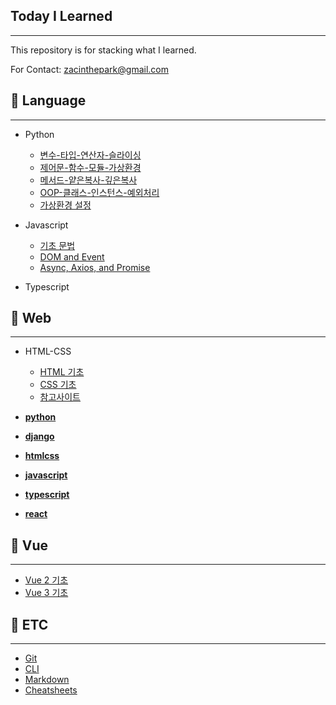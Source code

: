 ## Today I Learned

---

This repository is for stacking what I learned.

For Contact: zacinthepark@gmail.com

## :pushpin: Language

---

- Python

    - [변수-타입-연산자-슬라이싱](./python/%EB%B3%80%EC%88%98-%ED%83%80%EC%9E%85-%EC%97%B0%EC%82%B0%EC%9E%90-%EC%8A%AC%EB%9D%BC%EC%9D%B4%EC%8B%B1.md)
    - [제어문-함수-모듈-가상환경](./python/%EC%A0%9C%EC%96%B4%EB%AC%B8-%ED%95%A8%EC%88%98-%EB%AA%A8%EB%93%88-%EA%B0%80%EC%83%81%ED%99%98%EA%B2%BD.md)
    - [메서드-얕은복사-깊은복사](./python/%EB%A9%94%EC%84%9C%EB%93%9C-%EC%96%95%EC%9D%80%EB%B3%B5%EC%82%AC-%EA%B9%8A%EC%9D%80%EB%B3%B5%EC%82%AC.md)
    - [OOP-클래스-인스턴스-예외처리](./python/OOP-%ED%81%B4%EB%9E%98%EC%8A%A4-%EC%9D%B8%EC%8A%A4%ED%84%B4%EC%8A%A4-%EC%98%88%EC%99%B8%EC%B2%98%EB%A6%AC.md)
    - [가상환경 설정](./python/%EA%B0%80%EC%83%81%ED%99%98%EA%B2%BD%20%EC%84%A4%EC%A0%95.md)

- Javascript

    - [기초 문법](./javascript/basics.md)
    - [DOM and Event](./javascript/dom-event.md)
    - [Async, Axios, and Promise](./javascript/async-axios-promise.md)

- Typescript

## :pushpin: Web

---

- HTML-CSS
    - [HTML 기초](./web/html%20%EA%B8%B0%EC%B4%88.md)
    - [CSS 기초](./web/css%20%EA%B8%B0%EC%B4%88.md)
    - [참고사이트](./web/%EC%B0%B8%EA%B3%A0%EC%82%AC%EC%9D%B4%ED%8A%B8.md)

- **[python](./python/README.md)**
- **[django](./django/README.md)**
- **[htmlcss](./htmlcss/README.md)**
- **[javascript](./javascript/README.md)**
- **[typescript](./typescript/README.md)**
- **[react](./react/react-guide/README.md)**

## :pushpin: Vue

---

- [Vue 2 기초](./vue/vue2/README.md)
- [Vue 3 기초](./vue/vue3/README.md)

## :pushpin: ETC

---

- [Git](./git/README.md)
- [CLI](./cli//README.md)
- [Markdown](./markdown//README.md)
- [Cheatsheets](./cheatsheets//README.md)
